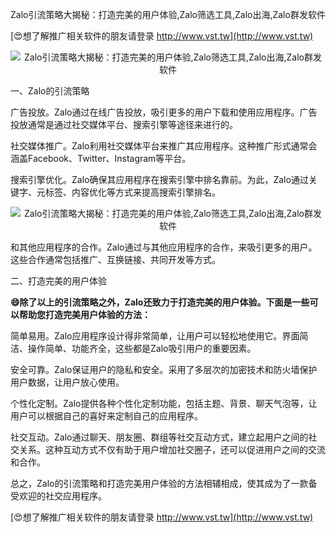 Zalo引流策略大揭秘：打造完美的用户体验,Zalo筛选工具,Zalo出海,Zalo群发软件

[😍想了解推广相关软件的朋友请登录 http://www.vst.tw](http://www.vst.tw)

 <center><img src="https://vst.tw/MP4/tuiguang/png/4.png" alt="Zalo引流策略大揭秘：打造完美的用户体验,Zalo筛选工具,Zalo出海,Zalo群发软件"></center>

一、Zalo的引流策略

广告投放。Zalo通过在线广告投放，吸引更多的用户下载和使用应用程序。广告投放通常是通过社交媒体平台、搜索引擎等途径来进行的。

社交媒体推广。Zalo利用社交媒体平台来推广其应用程序。这种推广形式通常会涵盖Facebook、Twitter、Instagram等平台。

搜索引擎优化。Zalo确保其应用程序在搜索引擎中排名靠前。为此，Zalo通过关键字、元标签、内容优化等方式来提高搜索引擎排名。

 <center><img src="https://vst.tw/MP4/tuiguang/png/3.png" alt="Zalo引流策略大揭秘：打造完美的用户体验,Zalo筛选工具,Zalo出海,Zalo群发软件"></center>

和其他应用程序的合作。Zalo通过与其他应用程序的合作，来吸引更多的用户。这些合作通常包括推广、互换链接、共同开发等方式。

二、打造完美的用户体验

**😄除了以上的引流策略之外，Zalo还致力于打造完美的用户体验。下面是一些可以帮助您打造完美用户体验的方法：**

简单易用。Zalo应用程序设计得非常简单，让用户可以轻松地使用它。界面简洁、操作简单、功能齐全，这些都是Zalo吸引用户的重要因素。

安全可靠。Zalo保证用户的隐私和安全。采用了多层次的加密技术和防火墙保护用户数据，让用户放心使用。

个性化定制。Zalo提供各种个性化定制功能，包括主题、背景、聊天气泡等，让用户可以根据自己的喜好来定制自己的应用程序。

社交互动。Zalo通过聊天、朋友圈、群组等社交互动方式，建立起用户之间的社交关系。这种互动方式不仅有助于用户增加社交圈子，还可以促进用户之间的交流和合作。

总之，Zalo的引流策略和打造完美用户体验的方法相辅相成，使其成为了一款备受欢迎的社交应用程序。

[😍想了解推广相关软件的朋友请登录 http://www.vst.tw](http://www.vst.tw)



